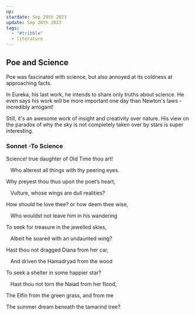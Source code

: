 ```yaml
---
up:
stardate: Sep 28th 2023
update: Sep 28th 2023
tags:
  - "#tribble"
  - literature
---
```

## Poe and Science

Poe was fascinated with science, but also annoyed at its coldness at approaching facts. 

In Eureka, his last work, he intends to share only truths about science. He even says his work will be more important one day than Newton's laws - incredibly arrogant!

Still, it's an awesome work of insight and creativity over nature. His view on the paradox of why the sky is not completely taken over by stars is super interesting.

### Sonnet -To Science
Science! true daughter of Old Time thou art!  

   Who alterest all things with thy peering eyes.  

Why preyest thou thus upon the poet’s heart,  

   Vulture, whose wings are dull realities?  

How should he love thee? or how deem thee wise,  

   Who wouldst not leave him in his wandering  

To seek for treasure in the jewelled skies,  

   Albeit he soared with an undaunted wing?  

Hast thou not dragged Diana from her car,  

   And driven the Hamadryad from the wood  

To seek a shelter in some happier star?  

   Hast thou not torn the Naiad from her flood,  

The Elfin from the green grass, and from me  

The summer dream beneath the tamarind tree?

